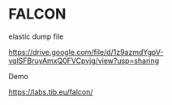 # FALCON

elastic dump file

https://drive.google.com/file/d/1z9azmdYgpV-vqlSFBruyAmxQ0FVCpvjg/view?usp=sharing

Demo

https://labs.tib.eu/falcon/
